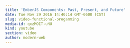 ```yaml
---
title: 'EmberJS Components: Past, Present, and Future'
date: Tue Nov 29 2016 14:40:14 GMT-0600 (CST)
slug: video-functional-progamming
media-id: qxzMOIT-uNU
kind: youtube
section: video
author: modern-web
---
```

